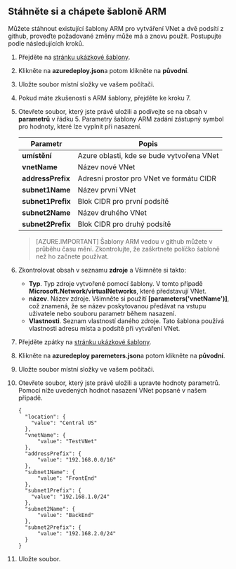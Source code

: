 ## <a name="download-and-understand-the-arm-template"></a>Stáhněte si a chápete šabloně ARM

Můžete stáhnout existující šablony ARM pro vytváření VNet a dvě podsítí z github, proveďte požadované změny může má a znovu použít. Postupujte podle následujících kroků.

1. Přejděte na [stránku ukázkové šablony](https://github.com/Azure/azure-quickstart-templates/tree/master/101-vnet-two-subnets).
2. Klikněte na **azuredeploy.json**a potom klikněte na **původní**.
3. Uložte soubor místní složky ve vašem počítači.
4. Pokud máte zkušenosti s ARM šablony, přejděte ke kroku 7.
5. Otevřete soubor, který jste právě uložili a podívejte se na obsah v **parametrů** v řádku 5. Parametry šablony ARM zadání zástupný symbol pro hodnoty, které lze vyplnit při nasazení.

    | Parametr | Popis |
    |---|---|
    | **umístění** | Azure oblasti, kde se bude vytvořena VNet |
    | **vnetName** | Název nové VNet |
    | **addressPrefix** | Adresní prostor pro VNet ve formátu CIDR |
    | **subnet1Name** | Název první VNet |
    | **subnet1Prefix** | Blok CIDR pro první podsítě |
    | **subnet2Name** | Název druhého VNet |
    | **subnet2Prefix** | Blok CIDR pro druhý podsítě |

    >[AZURE.IMPORTANT] Šablony ARM vedou v github můžete v průběhu času mění. Zkontrolujte, že zaškrtnete políčko šabloně než ho začnete používat.
    
6. Zkontrolovat obsah v seznamu **zdroje** a Všimněte si takto:

    - **Typ**. Typ zdroje vytvořené pomocí šablony. V tomto případě **Microsoft.Network/virtualNetworks**, které představují VNet.
    - **název**. Název zdroje. Všimněte si použití **[parameters('vnetName')]**, což znamená, že se název poskytovanou předávat na vstupu uživatele nebo souboru parametr během nasazení.
    - **Vlastnosti**. Seznam vlastností daného zdroje. Tato šablona používá vlastnosti adresu místa a podsítě při vytváření VNet.

7. Přejděte zpátky na [stránku ukázkové šablony](https://github.com/Azure/azure-quickstart-templates/tree/master/101-vnet-two-subnets).
8. Klikněte na **azuredeploy paremeters.json**a potom klikněte na **původní**.
9. Uložte soubor místní složky ve vašem počítači.
10. Otevřete soubor, který jste právě uložili a upravte hodnoty parametrů. Pomocí níže uvedených hodnot nasazení VNet popsané v našem případě.

        {
          "location": {
            "value": "Central US"
          },
          "vnetName": {
              "value": "TestVNet"
          },
          "addressPrefix": {
              "value": "192.168.0.0/16"
          },
          "subnet1Name": {
              "value": "FrontEnd"
          },
          "subnet1Prefix": {
            "value": "192.168.1.0/24"
          },
          "subnet2Name": {
              "value": "BackEnd"
          },
          "subnet2Prefix": {
              "value": "192.168.2.0/24"
          }
        }

11. Uložte soubor.
  